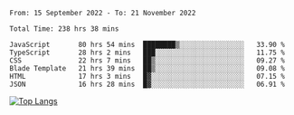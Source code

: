 <!--START_SECTION:waka-->

```text
From: 15 September 2022 - To: 21 November 2022

Total Time: 238 hrs 38 mins

JavaScript       80 hrs 54 mins  ████████▒░░░░░░░░░░░░░░░░   33.90 %
TypeScript       28 hrs 2 mins   ███░░░░░░░░░░░░░░░░░░░░░░   11.75 %
CSS              22 hrs 7 mins   ██▒░░░░░░░░░░░░░░░░░░░░░░   09.27 %
Blade Template   21 hrs 39 mins  ██▒░░░░░░░░░░░░░░░░░░░░░░   09.08 %
HTML             17 hrs 3 mins   █▓░░░░░░░░░░░░░░░░░░░░░░░   07.15 %
JSON             16 hrs 28 mins  █▓░░░░░░░░░░░░░░░░░░░░░░░   06.91 %
```

<!--END_SECTION:waka-->

[![Top Langs](https://github-readme-stats.vercel.app/api/top-langs/?username=mikhael7&layout=compact&theme=rose_pine)](https://github.com/anuraghazra/github-readme-stats)

<!--
**mikhael7/mikhael7** is a ✨ _special_ ✨ repository because its `README.md` (this file) appears on your GitHub profile.

Here are some ideas to get you started:

- 🔭 I’m currently working on ...
- 🌱 I’m currently learning ...
- 👯 I’m looking to collaborate on ...
- 🤔 I’m looking for help with ...
- 💬 Ask me about ...
- 📫 How to reach me: ...
- 😄 Pronouns: ...
- ⚡ Fun fact: ...
-->


